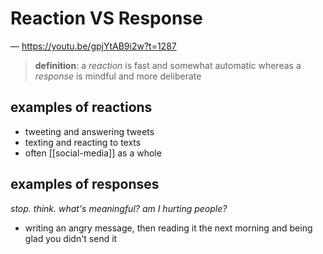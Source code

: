 # Reaction VS Response

&mdash; <https://youtu.be/gpjYtAB9i2w?t=1287>

> **definition**: a _reaction_ is fast and somewhat automatic whereas a _response_ is mindful and more deliberate

## examples of reactions

- tweeting and answering tweets
- texting and reacting to texts
- often [[social-media]] as a whole

## examples of responses

_stop. think. what's meaningful? am I hurting people?_

- writing an angry message, then reading it the next morning and being glad you didn't send it
